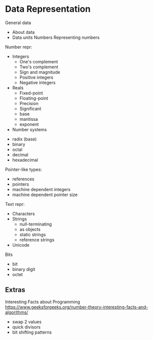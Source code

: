 # Data Representation

General data
- About data
- Data units
Numbers
Representing numbers


Number repr:
* Integers
  - One's complement
  - Two's complement
  - Sign and magnitude
  - Positive integers
  - Negative integers
* Reals
  - Fixed-point
  - Floating-point
  - Precision
  - Significant
  - base
  - mantissa
  - exponent
* Number systems
- radix (base)
- binary
- octal
- decimal
- hexadecimal

Pointer-like types:
- references
- pointers
- machine dependent integers
- machine dependent pointer size

Text repr:
- Characters
- Strings
  - null-terminating
  - as objects
  - static strings
  - reference strings
- Unicode

Bits
- bit
- binary digit
- octet




## Extras

Interesting Facts about Programming
https://www.geeksforgeeks.org/number-theory-interesting-facts-and-algorithms/
- swap 2 values
- quick divisors
- bit shifting patterns
